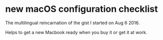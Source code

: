 # new macOS configuration checklist

The multilingual reincarnation of the gist I started on Aug 6 2016.

Helps to get a new Macbook ready when you buy it or get it at work.

